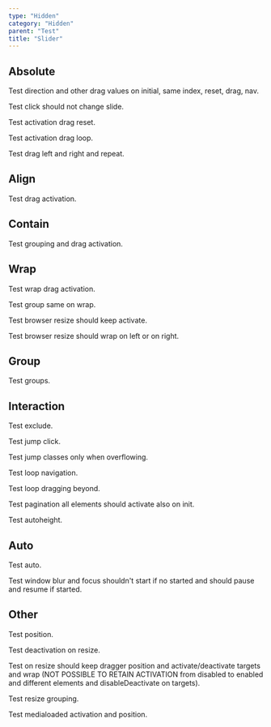 ```yaml
---
type: "Hidden"
category: "Hidden"
parent: "Test"
title: "Slider"
---
```


## Absolute

Test direction and other drag values on initial, same index, reset, drag, nav.

Test click should not change slide.

Test activation drag reset.

Test activation drag loop.

Test drag left and right and repeat.

<demo>
  <demoinline src="demos/components/slider/animation-absolute-cover">
  </demoinline>
  <demoinline src="demos/components/slider/animation-absolute-mask">
  </demoinline>
</demo>

## Align

Test drag activation.

<demo>
  <demoinline src="demos/components/slider/align-center">
  </demoinline>
  <demoinline src="demos/components/slider/align-left">
  </demoinline>
  <demoinline src="demos/components/slider/align-right">
  </demoinline>
</demo>

## Contain

Test grouping and drag activation.

<demo>
  <demoinline src="demos/components/slider/nocontain-center">
  </demoinline>
  <demoinline src="demos/components/slider/nocontain-left">
  </demoinline>
  <demoinline src="demos/components/slider/nocontain-right">
  </demoinline>
</demo>

## Wrap

Test wrap drag activation.

Test group same on wrap.

Test browser resize should keep activate.

Test browser resize should wrap on left or on right.

<demo>
  <demoinline src="demos/components/slider/wrap-center">
  </demoinline>
  <demoinline src="demos/components/slider/wrap-left">
  </demoinline>
  <demoinline src="demos/components/slider/wrap-right">
  </demoinline>
</demo>

## Group

Test groups.

<demo>
  <demoinline src="demos/components/slider/group">
  </demoinline>
  <demoinline src="demos/components/slider/no-group-same">
  </demoinline>
</demo>

## Interaction

Test exclude.

<demo>
  <demoinline src="demos/components/slider/exclude">
  </demoinline>
</demo>

Test jump click.

Test jump classes only when overflowing.

<demo>
  <demoinline src="demos/components/slider/jump">
  </demoinline>
</demo>

Test loop navigation.

Test loop dragging beyond.

<demo>
  <demoinline src="demos/components/slider/navigation">
  </demoinline>
</demo>

Test pagination all elements should activate also on init.

<demo>
  <demoinline src="demos/components/slider/pagination">
  </demoinline>
</demo>

Test autoheight.

<demo>
  <demoinline src="demos/components/slider/autoheight">
  </demoinline>
</demo>

## Auto

Test auto.

Test window blur and focus shouldn't start if no started and should pause and resume if started.

<demo>
  <demoinline src="demos/components/slider/progress">
  </demoinline>
</demo>

## Other

Test position.

Test deactivation on resize.

Test on resize should keep dragger position and activate/deactivate targets and wrap (NOT POSSIBLE TO RETAIN ACTIVATION from disabled to enabled and different elements and disableDeactivate on targets).

Test resize grouping.

<demo>
  <demoinline src="demos/components/slider/nooverflow">
  </demoinline>
  <demoinline src="demos/components/slider/nooverflow-false">
  </demoinline>
</demo>

Test medialoaded activation and position.

<demo>
  <demoinline src="demos/components/slider/media-loaded">
  </demoinline>
</demo>
